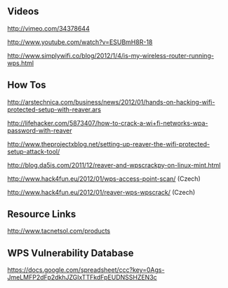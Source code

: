 ## Videos ##

http://vimeo.com/34378644

http://www.youtube.com/watch?v=ESUBmH8R-18

http://www.simplywifi.co/blog/2012/1/4/is-my-wireless-router-running-wps.html

## How Tos ##

http://arstechnica.com/business/news/2012/01/hands-on-hacking-wifi-protected-setup-with-reaver.ars

http://lifehacker.com/5873407/how-to-crack-a-wi+fi-networks-wpa-password-with-reaver

http://www.theprojectxblog.net/setting-up-reaver-the-wifi-protected-setup-attack-tool/

http://blog.da5is.com/2011/12/reaver-and-wpscrackpy-on-linux-mint.html

http://www.hack4fun.eu/2012/01/wps-access-point-scan/ (Czech)

http://www.hack4fun.eu/2012/01/reaver-wps-wpscrack/ (Czech)

## Resource Links ##

http://www.tacnetsol.com/products

## WPS Vulnerability Database ##

https://docs.google.com/spreadsheet/ccc?key=0Ags-JmeLMFP2dFp2dkhJZGIxTTFkdFpEUDNSSHZEN3c